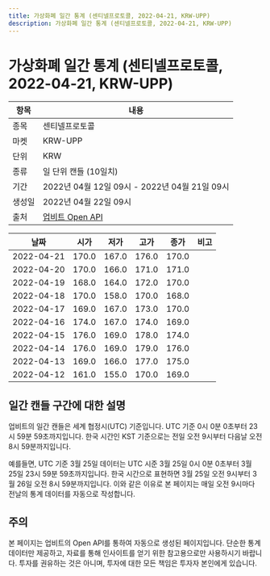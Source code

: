 ```yaml
---
title: 가상화폐 일간 통계 (센티넬프로토콜, 2022-04-21, KRW-UPP)
description: 가상화폐 일간 통계 (센티넬프로토콜, 2022-04-21, KRW-UPP)
---
```



가상화폐 일간 통계 (센티넬프로토콜, 2022-04-21, KRW-UPP)
===

|항목|내용|
|--|--|
|종목|센티넬프로토콜|
|마켓|KRW-UPP|
|단위|KRW|
|종류|일 단위 캔들 (10일치)|
|기간|2022년 04월 12일 09시 - 2022년 04월 21일 09시|
|생성일|2022년 04월 22일 09시|
|출처|[업비트 Open API](https://docs.upbit.com)|


|날짜|시가|저가|고가|종가|비고|
|--|--|--|--|--|--|
|2022-04-21|170.0|167.0|176.0|170.0|    |
|2022-04-20|170.0|166.0|171.0|171.0|    |
|2022-04-19|168.0|164.0|172.0|170.0|    |
|2022-04-18|170.0|158.0|170.0|168.0|    |
|2022-04-17|169.0|167.0|173.0|170.0|    |
|2022-04-16|174.0|167.0|174.0|169.0|    |
|2022-04-15|176.0|169.0|178.0|174.0|    |
|2022-04-14|176.0|169.0|179.0|176.0|    |
|2022-04-13|169.0|166.0|177.0|175.0|    |
|2022-04-12|161.0|155.0|170.0|169.0|    |


일간 캔들 구간에 대한 설명
---


업비트의 일간 캔들은 세계 협정시(UTC) 기준입니다. 
UTC 기준 0시 0분 0초부터 23시 59분 59초까지입니다. 
한국 시간인 KST 기준으로는 전일 오전 9시부터 다음날 오전 8시 59분까지입니다. 


예를들면, UTC 기준 3월 25일 데이터는 UTC 시준 3월 25일 0시 0분 0초부터 3월 25일 23시 59분 59초까지입니다. 
한국 시간으로 표현하면 3월 25일 오전 9시부터 3월 26일 오전 8시 59분까지입니다. 
이와 같은 이유로 본 페이지는 매일 오전 9시마다 전날의 통계 데이터를 자동으로 작성합니다. 


주의
---


본 페이지는 업비트의 Open API를 통하여 자동으로 생성된 페이지입니다. 
단순한 통계 데이터만 제공하고, 자료를 통해 인사이트를 얻기 위한 참고용으로만 사용하시기 바랍니다. 
투자를 권유하는 것은 아니며, 투자에 대한 모든 책임은 투자자 본인에게 있습니다. 

